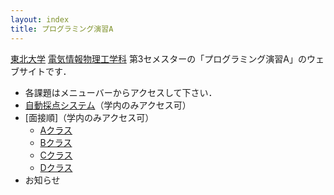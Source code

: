 ```yaml
---
layout: index
title: プログラミング演習A
---
```


[東北大学](http://www.tohoku.ac.jp/) [電気情報物理工学科](http://www.ecei.tohoku.ac.jp/eipe/) 第3セメスターの「プログラミング演習A」のウェブサイトです．

+ 各課題はメニューバーからアクセスして下さい．
+ [自動採点システム](https://www.cl.ecei.tohoku.ac.jp/ppa/)（学内のみアクセス可）
+ [面接順]（学内のみアクセス可）
  + [Aクラス](http://localweb.ecei.tohoku.ac.jp/~enshu25/A%20class.htm)
  + [Bクラス](http://localweb.ecei.tohoku.ac.jp/~enshu25/B%20class.htm)
  + [Cクラス](http://localweb.ecei.tohoku.ac.jp/~enshu25/C%20class.htm)
  + [Dクラス](http://localweb.ecei.tohoku.ac.jp/~enshu25/D%20class.htm)
+ お知らせ
